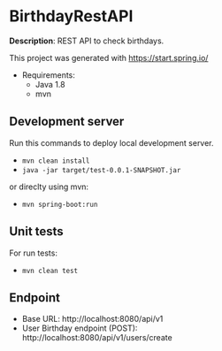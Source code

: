 # BirthdayRestAPI

**Description**: REST API to check birthdays.

This project was generated with https://start.spring.io/

* Requirements:
  * Java 1.8
  * mvn

## Development server
Run this commands to deploy local development server.
 * `mvn clean install`
 * `java -jar target/test-0.0.1-SNAPSHOT.jar`
 
or direclty using mvn:

 * `mvn spring-boot:run`
 
 ## Unit tests

For run tests:
 * `mvn clean test`

## Endpoint

   * Base URL: http://localhost:8080/api/v1
   * User Birthday endpoint (POST): http://localhost:8080/api/v1/users/create